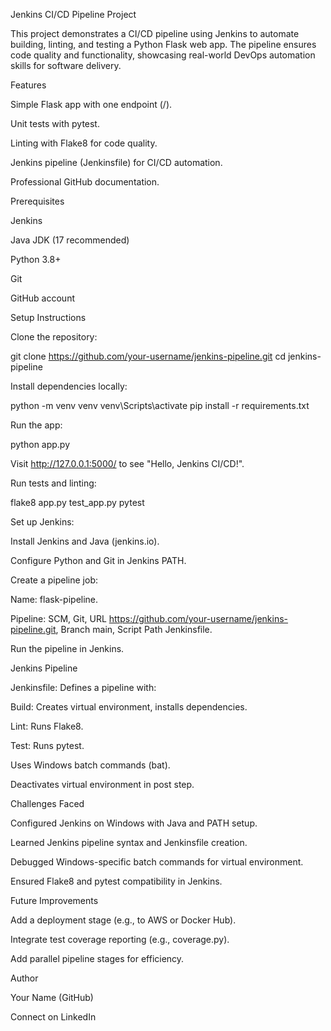 Jenkins CI/CD Pipeline Project

This project demonstrates a CI/CD pipeline using Jenkins to automate building, linting, and testing a Python Flask web app. The pipeline ensures code quality and functionality, showcasing real-world DevOps automation skills for software delivery.

Features





Simple Flask app with one endpoint (/).



Unit tests with pytest.



Linting with Flake8 for code quality.



Jenkins pipeline (Jenkinsfile) for CI/CD automation.



Professional GitHub documentation.

Prerequisites





Jenkins



Java JDK (17 recommended)



Python 3.8+



Git



GitHub account

Setup Instructions





Clone the repository:

git clone https://github.com/your-username/jenkins-pipeline.git
cd jenkins-pipeline



Install dependencies locally:

python -m venv venv
venv\Scripts\activate
pip install -r requirements.txt



Run the app:

python app.py

Visit http://127.0.0.1:5000/ to see "Hello, Jenkins CI/CD!".



Run tests and linting:

flake8 app.py test_app.py
pytest



Set up Jenkins:





Install Jenkins and Java (jenkins.io).



Configure Python and Git in Jenkins PATH.



Create a pipeline job:





Name: flask-pipeline.



Pipeline: SCM, Git, URL https://github.com/your-username/jenkins-pipeline.git, Branch main, Script Path Jenkinsfile.



Run the pipeline in Jenkins.

Jenkins Pipeline





Jenkinsfile: Defines a pipeline with:





Build: Creates virtual environment, installs dependencies.



Lint: Runs Flake8.



Test: Runs pytest.



Uses Windows batch commands (bat).



Deactivates virtual environment in post step.

Challenges Faced





Configured Jenkins on Windows with Java and PATH setup.



Learned Jenkins pipeline syntax and Jenkinsfile creation.



Debugged Windows-specific batch commands for virtual environment.



Ensured Flake8 and pytest compatibility in Jenkins.

Future Improvements





Add a deployment stage (e.g., to AWS or Docker Hub).



Integrate test coverage reporting (e.g., coverage.py).



Add parallel pipeline stages for efficiency.

Author





Your Name (GitHub)



Connect on LinkedIn